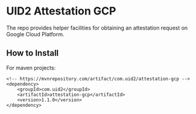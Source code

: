 # UID2 Attestation GCP

The repo provides helper facilities for obtaining an attestation request on Google Cloud Platform.

## How to Install

For maven projects:

```
<!-- https://mvnrepository.com/artifact/com.uid2/attestation-gcp -->
<dependency>
    <groupId>com.uid2</groupId>
    <artifactId>attestation-gcp</artifactId>
    <version>1.1.0</version>
</dependency>
```
